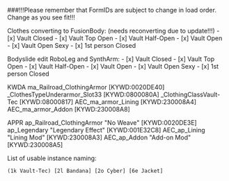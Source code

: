 ###!!!Please remember that FormIDs are subject to change in load order. Change as you see fit!!!

Clothes converting to FusionBody: (needs reconverting due to update!!!)
    - [x] Vault Closed
    - [x] Vault Top Open
    - [x] Vault Half-Open
    - [x] Vault Open
    - [x] Vault Open Sexy
    - [x] 1st person Closed

Bodyslide edit RoboLeg and SynthArm:
    - [x] Vault Closed
    - [x] Vault Top Open
    - [x] Vault Half-Open
    - [x] Vault Open
    - [x] Vault Open Sexy
    - [x] 1st person Closed

KWDA
ma_Railroad_ClothingArmor [KYWD:0020DE40]
_ClothesTypeUnderarmor_Slot33 [KYWD:0800080A]
_ClothingClassVault-Tec [KYWD:08000817]
AEC_ma_armor_Lining [KYWD:230008A4]
AEC_ma_armor_Addon [KYWD:230008A8]

APPR
ap_Railroad_ClothingArmor "No Weave" [KYWD:0020DE3E]
ap_Legendary "Legendary Effect" [KYWD:001E32C8]
AEC_ap_Lining "Lining Mod" [KYWD:230008A3]
AEC_ap_Addon "Add-on Mod" [KYWD:230008A5]

List of usable instance naming:

`
(1k Vault-Tec)
[2l Bandana]
[2o Cyber]
[6e Jacket]
`
